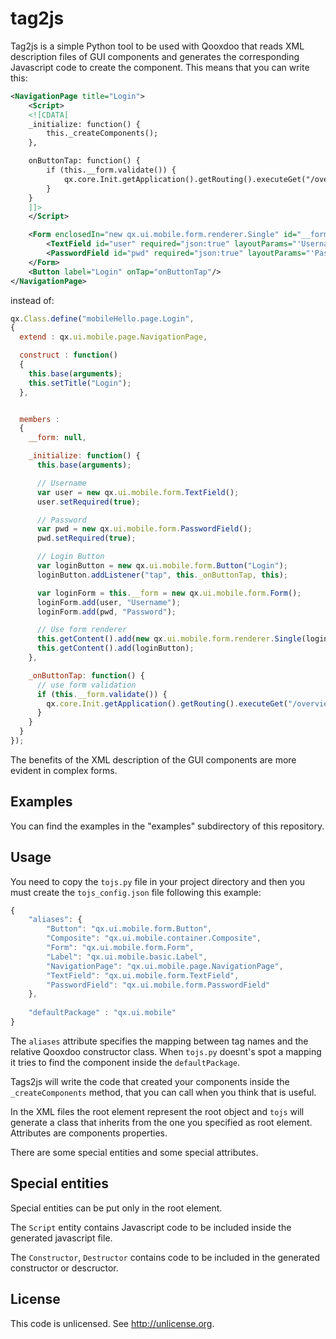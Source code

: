 tag2js
======

Tag2js is a simple Python tool to be used with Qooxdoo that reads XML
description files of GUI components and generates the corresponding Javascript
code to create the component. This means that you can write this:

```xml
<NavigationPage title="Login">
	<Script>
	<![CDATA[
	_initialize: function() {
		this._createComponents();
	},

	onButtonTap: function() {
		if (this.__form.validate()) {
			qx.core.Init.getApplication().getRouting().executeGet("/overview");
		}
	}
	]]>
	</Script>

	<Form enclosedIn="new qx.ui.mobile.form.renderer.Single" id="__form">
		<TextField id="user" required="json:true" layoutParams="'Username'"/>
		<PasswordField id="pwd" required="json:true" layoutParams="'Password'"/>
	</Form>
	<Button label="Login" onTap="onButtonTap"/>
</NavigationPage>
```

instead of:

```javascript
qx.Class.define("mobileHello.page.Login",
{
  extend : qx.ui.mobile.page.NavigationPage,

  construct : function()
  {
    this.base(arguments);
    this.setTitle("Login");
  },


  members :
  {
    __form: null,

    _initialize: function() {
      this.base(arguments);

      // Username
      var user = new qx.ui.mobile.form.TextField();
      user.setRequired(true);

      // Password
      var pwd = new qx.ui.mobile.form.PasswordField();
      pwd.setRequired(true);

      // Login Button
      var loginButton = new qx.ui.mobile.form.Button("Login");
      loginButton.addListener("tap", this._onButtonTap, this);

      var loginForm = this.__form = new qx.ui.mobile.form.Form();
      loginForm.add(user, "Username");
      loginForm.add(pwd, "Password");

      // Use form renderer
      this.getContent().add(new qx.ui.mobile.form.renderer.Single(loginForm));
      this.getContent().add(loginButton);
    },

    _onButtonTap: function() {
      // use form validation
      if (this.__form.validate()) {
        qx.core.Init.getApplication().getRouting().executeGet("/overview");
      }
    }
  }
});
```

The benefits of the XML description of the GUI components are more evident in
complex forms.

Examples
--------

You can find the examples in the "examples" subdirectory of this repository.

Usage
-----

You need to copy the `tojs.py` file in your project directory and then you must
create the `tojs_config.json` file following this example:

```javascript
{
    "aliases": {
        "Button": "qx.ui.mobile.form.Button",
        "Composite": "qx.ui.mobile.container.Composite",
        "Form": "qx.ui.mobile.form.Form",
        "Label": "qx.ui.mobile.basic.Label",
        "NavigationPage": "qx.ui.mobile.page.NavigationPage",
        "TextField": "qx.ui.mobile.form.TextField",
        "PasswordField": "qx.ui.mobile.form.PasswordField"
    },
    
    "defaultPackage" : "qx.ui.mobile"
}
```

The `aliases` attribute specifies the mapping between tag names and the
relative Qooxdoo constructor class. When `tojs.py` doesnt's spot a mapping it
tries to find the component inside the `defaultPackage`.

Tags2js will write the code that created your components inside the
`_createComponents` method, that you can call when you think that is useful.

In the XML files the root element represent the root object and `tojs` will
generate a class that inherits from the one you specified as root element.
Attributes are components properties.

There are some special entities and some special attributes.

Special entities
----------------

Special entities can be put only in the root element.

The `Script` entity contains Javascript code to be included inside the
generated javascript file.

The `Constructor`, `Destructor` contains code to be included in the generated
constructor or descructor.

License
-------

This code is unlicensed. See http://unlicense.org.

